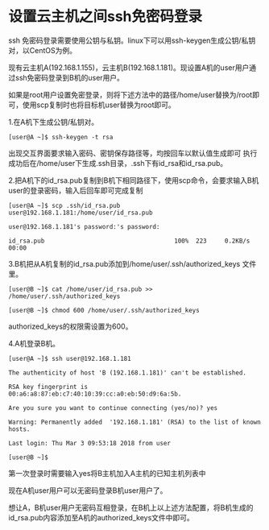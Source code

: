 # 设置云主机之间ssh免密码登录

ssh 免密码登录需要使用公钥与私钥。linux下可以用ssh-keygen生成公钥/私钥对，以CentOS为例。

现有云主机A(192.168.1.155)，云主机B(192.168.1.181)。现设置A机的user用户通过ssh免密码登录到B机的user用户。

如果是root用户设置免密登录，则将下述方法中的路径/home/user替换为/root即可，使用scp复制时也将目标机user替换为root即可。

1.在A机下生成公钥/私钥对。
```
[user@A ~]$ ssh-keygen -t rsa
```
出现交互界面要求输入密码、密钥保存路径等，均按回车以默认值生成即可
执行成功后在/home/user下生成.ssh目录，.ssh下有id_rsa和id_rsa.pub。

2.把A机下的id_rsa.pub复制到B机下相同路径下，使用scp命令，会要求输入B机user的登录密码，输入后回车即可完成复制
```
[user@A ~]$ scp .ssh/id_rsa.pub user@192.168.1.181:/home/user/id_rsa.pub 

user@192.168.1.181's password:'s password:

id_rsa.pub                                    100%  223     0.2KB/s   00:00

```
3.B机把从A机复制的id_rsa.pub添加到/home/user/.ssh/authorized_keys 文件里。
```
[user@B ~]$ cat /home/user/id_rsa.pub >> /home/user/.ssh/authorized_keys

[user@B ~]$ chmod 600 /home/user/.ssh/authorized_keys
```

authorized_keys的权限需设置为600。

4.A机登录B机。
```
[user@A ~]$ ssh user@192.168.1.181

The authenticity of host 'B (192.168.1.181)' can't be established.

RSA key fingerprint is 00:a6:a8:87:eb:c7:40:10:39:cc:a0:eb:50:d9:6a:5b.

Are you sure you want to continue connecting (yes/no)? yes

Warning: Permanently added  '192.168.1.181' (RSA) to the list of known hosts.

Last login: Thu Mar 3 09:53:18 2018 from user

[user@B ~]$
```


第一次登录时需要输入yes将B主机加入A主机的已知主机列表中

现在A机user用户可以无密码登录B机user用户了。

想让A，B机user用户无密码互相登录，在B机上以上述方法配置，将B机生成的id_rsa.pub内容添加至A机的authorized_keys文件中即可。

